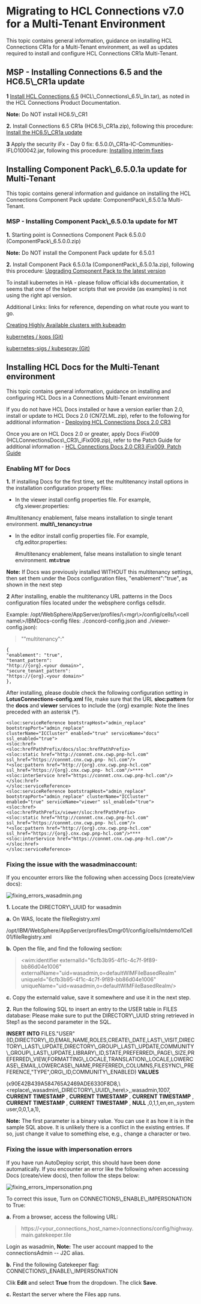 <?xml version="1.0" encoding="UTF-8"?>
<!DOCTYPE task PUBLIC "-//OASIS//DTD DITA Task//EN" "task.dtd">
# Migrating to HCL Connections v7.0 for a Multi-Tenant Environment

This topic contains general information, guidance on installing HCL
Connections CR1a for a Multi-Tenant environment, as well as updates
required to install and configure HCL Connections CR1a Multi-Tenant.

## MSP - Installing Connections 6.5 and the HC6.5\\\_CR1a update

**1** [Install HCL Connections
6.5](https://help.hcltechsw.com/connections/v65/admin/install/c_installing.html)
(HCL\\\_Connections\\\_6.5\\\_lin.tar), as noted in the HCL Connections
Product Documentation.

**Note:** Do NOT install HC6.5\\\_CR1

**2.** Install Connections 6.5 CR1a (HC6.5\\\_CR1a.zip), following this
procedure: [Install the HC6.5\\\_CR1a
update](https://help.hcltechsw.com/connections/v65/admin/migrate/t_install_fixpack.html)

**3** Apply the security iFx - Day 0 fix:
6.5.0.0\\\_CR1a-IC-Communities-IFLO100042.jar, following this procedure:
[Installing interim
fixes](https://help.hcltechsw.com/connections/v65/admin/migrate/c_installing_interim_fixes.html)

## Installing Component Pack\\\_6.5.0.1a update for Multi-Tenant

This topic contains general information and guidance on installing the
HCL Connections Component Pack update: ComponentPack\\\_6.5.0.1a
Multi-Tenant.

### MSP - Installing Component Pack\\\_6.5.0.1a update for MT

**1.** Starting point is Connections Component Pack 6.5.0.0
(ComponentPack\\\_6.5.0.0.zip)

**Note:** Do NOT install the Component Pack update for 6.5.0.1

**2.** Install Component Pack 6.5.0.1a (ComponentPack\\\_6.5.0.1a.zip),
following this procedure: [Upgrading Component Pack to the latest
version](https://help.hcltechsw.com/connections/v65/admin/install/cp_install_upgrade_latest_versions.html)

To install kubernetes in HA - please follow official k8s documentation,
it seems that one of the helper scripts that we provide (as examples) is
not using the right api version.

Additional Links: links for reference, depending on what route you want
to go.

[Creating Highly Available clusters with kubeadm](https://kubernetes.io/docs/setup/production-environment/tools/kubeadm/high-availability/)

[ kubernetes / kops (Git)](https://github.com/kubernetes/kops)

[kubernetes-sigs / kubespray (Git)](https://github.com/kubernetes-sigs/kubespray)


## Installing HCL Docs for the Multi-Tenant environment

This topic contains general information, guidance on installing and
configuring HCL Docs in a Connections Multi-Tenant environment

If you do not have HCL Docs installed or have a version earlier than
2.0, install or update to HCL Docs 2.0 (CN7ZLML.zip), refer to the
following for additional information - [Deploying HCL Connections Docs
2.0
CR3](https://help.hcltechsw.com/docs/onprem_2.0/2.0_CR3_install_guide/guide/text/welcome_deploying.html)

Once you are on HCL Docs 2.0 or greater, apply Docs iFix009
(HCLConnectionsDocs\\\_CR3\\\_iFix009.zip), refer to the Patch Guide for
additional information - [HCL Connections Docs 2.0 CR3 iFix009, Patch
Guide](https://help.hcltechsw.com/docs/docs_pdf/PatchGuide.pdf)

### Enabling MT for Docs

**1.** If installing Docs for the first time, set the multitenancy
install options in the installation configuration property files:

-   In the viewer install config properties file. For example,
    cfg.viewer.properties:

\#multitenancy enablement, false means installation to single tenant
environment. **multi\\\_tenancy=true**

-   In the editor install config properties file. For example,
    cfg.editor.properties:

    \#multitenancy enablement, false means installation to single tenant
    environment. **mt=true**

**Note:** If Docs was previously installed WITHOUT this multitenancy
settings, then set them under the Docs configuration files,
"enablement":"true", as shown in the next step

**2** After installing, enable the multitenancy URL patterns in the Docs
configuration files located under the websphere configs cellsdir.

Example:
/opt/WebSphere/AppServer/profiles/\\&lt;mgr\\&gt;/config/cells/\\&lt;cell
name\\&gt;/IBMDocs-config files: ./concord-config.json and
./viewer-config.json):

> ""multitenancy":"

``` {.pre .codeblock}
{
"enablement": "true", 
"tenant_pattern":
"http://{org}.<your domain>", 
"secure_tenant_pattern":
"https://{org}.<your domain>"
},
```

After installing, please double check the following configuration
setting in **LotusConnections-config.xml** file, make sure that the URL
**sloc:pattern** for the **docs** and **viewer** services to include the
{org} example: Note the lines preceded with an asterisk (\*).

``` {.pre .codeblock}
<sloc:serviceReference bootstrapHost="admin_replace" bootstrapPort="admin_replace" 
clusterName="ICCluster" enabled="true" serviceName="docs" ssl_enabled="true">
<sloc:href>
<sloc:hrefPathPrefix/docs/sloc:hrefPathPrefix>
<sloc:static href="http://connmt.cnx.cwp.pnp-hcl.com" ssl_href="https://connmt.cnx.cwp.pnp- hcl.com"/>
*<sloc:pattern href="http://{org}.cnx.cwp.pnp-hcl.com" ssl_href="https://{org}.cnx.cwp.pnp- hcl.com"/>****
<sloc:interService href="https://connmt.cnx.cwp.pnp-hcl.com"/>
</sloc:href>
</sloc:serviceReference>
<sloc:serviceReference bootstrapHost="admin_replace" bootstrapPort="admin_replace" clusterName="ICCluster" 
enabled="true" serviceName="viewer" ssl_enabled="true">
<sloc:href>
<sloc:hrefPathPrefix/viewer/sloc:hrefPathPrefix> 
<sloc:static href="http://connmt.cnx.cwp.pnp-hcl.com" ssl_href="https://connmt.cnx.cwp.pnp- hcl.com"/> 
*<sloc:pattern href="http://{org}.cnx.cwp.pnp-hcl.com" ssl_href="https://{org}.cnx.cwp.pnp-hcl.com"/>****
<sloc:interService href="https://connmt.cnx.cwp.pnp-hcl.com"/>
</sloc:href> 
</sloc:serviceReference>
```

### Fixing the issue with the wasadminaccount:

If you encounter errors like the following when accessing Docs
(create/view docs):

![fixing_errors_wasadmin.png](fixing_errors_wasadmin.png)

**1.** Locate the DIRECTORY\\\_UUID for wasadmin

**a.** On WAS, locate the fileRegistry.xml

/opt/IBM/WebSphere/AppServer/profiles/Dmgr01/config/cells/mtdemo1Cell01/fileRegistry.xml

**b.** Open the file, and find the following section:

> \<wim:identifier externalId="6cfb3b95-4f1c-4c7f-9f89-bb86d04e1006"
> externalName="uid=wasadmin,o=defaultWIMFileBasedRealm"
> uniqueId="6cfb3b95-4f1c-4c7f-9f89-bb86d04e1006"
> uniqueName="uid=wasadmin,o=defaultWIMFileBasedRealm/\>

**c.** Copy the externaId value, save it somewhere and use it in the
next step.

**2.** Run the following SQL to insert an entry to the USER table in
FILES database: Please make sure to put the DIRECTORY\\\_UUID string
retrieved in Step1 as the second parameter in the SQL.

**INSERT** **INTO** FILES."USER"
(ID,DIRECTORY\\\_ID,EMAIL,NAME,ROLES,CREATE\\\_DATE,LAST\\\_VISIT,DIRECTORY\\\_LAST\\\_UPDATE,DIRECTORY\\\_GROUP\\\_LAST\\\_UPDATE,COMMUNITY\\\_GROUP\\\_LAST\\\_UPDATE,LIBRARY\\\_ID,STATE,PREFERRED\\\_PAGE\\\_SIZE,PREFERRED\\\_VIEW,FORMATTING\\\_LOCALE,TRANSLATION\\\_LOCALE,LOWERCASE\\\_EMAIL,LOWERCASE\\\_NAME,PREFERRED\\\_COLUMNS,FILESYNC\\\_PREFERENCE,"TYPE",ORG\\\_ID,COMMUNITY\\\_ENABLED)
**VALUES**

(x90E42B439A584765A2469ADE6330F8D8,\\&lt;replace\\\_wasadmin\\\_DIRECTORY\\\_UUID\\\_here\\&gt;,,wasadmin,1007,
**CURRENT** **TIMESTAMP** , **CURRENT** **TIMESTAMP** , **CURRENT**
**TIMESTAMP** , **CURRENT** **TIMESTAMP** , **CURRENT** **TIMESTAMP** ,
**NULL** ,0,1,1,en,en,,system user,0,0,1,a,1),

**Note:** The first parameter is a binary value. You can use it as how
it is in the sample SQL above. It is unlikely there is a conflict in the
existing entries. If so, just change it value to something else, e.g.,
change a character or two.

### Fixing the issue with impersonation errors

If you have run AutoDeploy script, this should have been done
automatically. If you encounter an error like the following when
accessing Docs (create/view docs), then follow the steps below:

![fixing_errors_impersonation.png](fixing_errors_impersonation.png)

To correct this issue, Turn on CONNECTIONS\\\_ENABLE\\\_IMPERSONATION to
True:

**a.** From a browser, access the following URL:

> https://\<your\_connections\_host\_name\>/connections/config/highway.main.gatekeeper.tile

Login as wasadmin, **Note:** The user account mapped to the
connectionsAdmin -- J2C alias.

**b.** Find the following Gatekeeper flag:
CONNECTIONS\\\_ENABLE\\\_IMPERSONATION

Clik **Edit** and select **True** from the dropdown. The click **Save**.

**c.** Restart the server where the Files app runs.

<?tm 1541016643182 1 HCL Connections ?>


